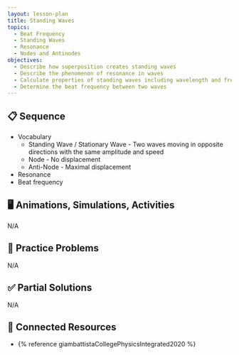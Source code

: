 ```yaml
---
layout: lesson-plan
title: Standing Waves
topics:
  - Beat Frequency
  - Standing Waves
  - Resonance
  - Nodes and Antinodes
objectives:
  - Describe how superposition creates standing waves
  - Describe the phenomenon of resonance in waves
  - Calculate properties of standing waves including wavelength and frequency
  - Determine the beat frequency between two waves
---
```


## 📋 Sequence

* Vocabulary
  * Standing Wave / Stationary Wave - Two waves moving in opposite directions with the same amplitude and speed
  * Node - No displacement
  * Anti-Node - Maximal displacement
* Resonance
* Beat frequency

## 🖥️ Animations, Simulations, Activities

N/A

## 📝 Practice Problems

N/A

## ✅ Partial Solutions

N/A

## 📘 Connected Resources

* {% reference giambattistaCollegePhysicsIntegrated2020 %}
